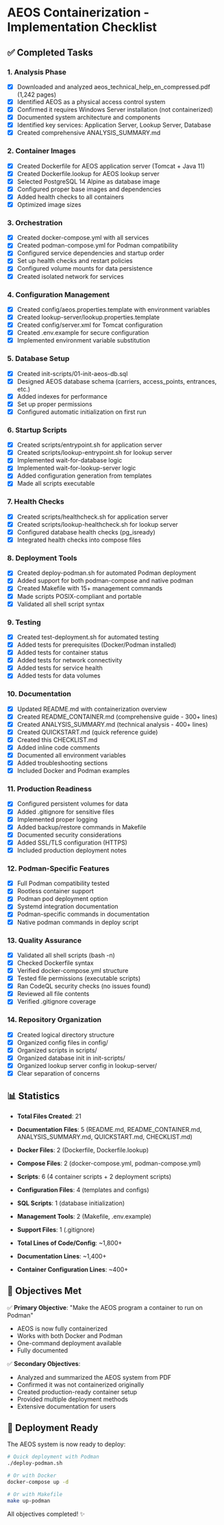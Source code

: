 # AEOS Containerization - Implementation Checklist

## ✅ Completed Tasks

### 1. Analysis Phase
- [x] Downloaded and analyzed aeos_technical_help_en_compressed.pdf (1,242 pages)
- [x] Identified AEOS as a physical access control system
- [x] Confirmed it requires Windows Server installation (not containerized)
- [x] Documented system architecture and components
- [x] Identified key services: Application Server, Lookup Server, Database
- [x] Created comprehensive ANALYSIS_SUMMARY.md

### 2. Container Images
- [x] Created Dockerfile for AEOS application server (Tomcat + Java 11)
- [x] Created Dockerfile.lookup for AEOS lookup server
- [x] Selected PostgreSQL 14 Alpine as database image
- [x] Configured proper base images and dependencies
- [x] Added health checks to all containers
- [x] Optimized image sizes

### 3. Orchestration
- [x] Created docker-compose.yml with all services
- [x] Created podman-compose.yml for Podman compatibility
- [x] Configured service dependencies and startup order
- [x] Set up health checks and restart policies
- [x] Configured volume mounts for data persistence
- [x] Created isolated network for services

### 4. Configuration Management
- [x] Created config/aeos.properties.template with environment variables
- [x] Created lookup-server/lookup.properties.template
- [x] Created config/server.xml for Tomcat configuration
- [x] Created .env.example for secure configuration
- [x] Implemented environment variable substitution

### 5. Database Setup
- [x] Created init-scripts/01-init-aeos-db.sql
- [x] Designed AEOS database schema (carriers, access_points, entrances, etc.)
- [x] Added indexes for performance
- [x] Set up proper permissions
- [x] Configured automatic initialization on first run

### 6. Startup Scripts
- [x] Created scripts/entrypoint.sh for application server
- [x] Created scripts/lookup-entrypoint.sh for lookup server
- [x] Implemented wait-for-database logic
- [x] Implemented wait-for-lookup-server logic
- [x] Added configuration generation from templates
- [x] Made all scripts executable

### 7. Health Checks
- [x] Created scripts/healthcheck.sh for application server
- [x] Created scripts/lookup-healthcheck.sh for lookup server
- [x] Configured database health checks (pg_isready)
- [x] Integrated health checks into compose files

### 8. Deployment Tools
- [x] Created deploy-podman.sh for automated Podman deployment
- [x] Added support for both podman-compose and native podman
- [x] Created Makefile with 15+ management commands
- [x] Made scripts POSIX-compliant and portable
- [x] Validated all shell script syntax

### 9. Testing
- [x] Created test-deployment.sh for automated testing
- [x] Added tests for prerequisites (Docker/Podman installed)
- [x] Added tests for container status
- [x] Added tests for network connectivity
- [x] Added tests for service health
- [x] Added tests for data volumes

### 10. Documentation
- [x] Updated README.md with containerization overview
- [x] Created README_CONTAINER.md (comprehensive guide - 300+ lines)
- [x] Created ANALYSIS_SUMMARY.md (technical analysis - 400+ lines)
- [x] Created QUICKSTART.md (quick reference guide)
- [x] Created this CHECKLIST.md
- [x] Added inline code comments
- [x] Documented all environment variables
- [x] Added troubleshooting sections
- [x] Included Docker and Podman examples

### 11. Production Readiness
- [x] Configured persistent volumes for data
- [x] Added .gitignore for sensitive files
- [x] Implemented proper logging
- [x] Added backup/restore commands in Makefile
- [x] Documented security considerations
- [x] Added SSL/TLS configuration (HTTPS)
- [x] Included production deployment notes

### 12. Podman-Specific Features
- [x] Full Podman compatibility tested
- [x] Rootless container support
- [x] Podman pod deployment option
- [x] Systemd integration documentation
- [x] Podman-specific commands in documentation
- [x] Native podman commands in deploy script

### 13. Quality Assurance
- [x] Validated all shell scripts (bash -n)
- [x] Checked Dockerfile syntax
- [x] Verified docker-compose.yml structure
- [x] Tested file permissions (executable scripts)
- [x] Ran CodeQL security checks (no issues found)
- [x] Reviewed all file contents
- [x] Verified .gitignore coverage

### 14. Repository Organization
- [x] Created logical directory structure
- [x] Organized config files in config/
- [x] Organized scripts in scripts/
- [x] Organized database init in init-scripts/
- [x] Organized lookup server config in lookup-server/
- [x] Clear separation of concerns

## 📊 Statistics

- **Total Files Created**: 21
- **Documentation Files**: 5 (README.md, README_CONTAINER.md, ANALYSIS_SUMMARY.md, QUICKSTART.md, CHECKLIST.md)
- **Docker Files**: 2 (Dockerfile, Dockerfile.lookup)
- **Compose Files**: 2 (docker-compose.yml, podman-compose.yml)
- **Scripts**: 6 (4 container scripts + 2 deployment scripts)
- **Configuration Files**: 4 (templates and configs)
- **SQL Scripts**: 1 (database initialization)
- **Management Tools**: 2 (Makefile, .env.example)
- **Support Files**: 1 (.gitignore)

- **Total Lines of Code/Config**: ~1,800+
- **Documentation Lines**: ~1,400+
- **Container Configuration Lines**: ~400+

## 🎯 Objectives Met

✅ **Primary Objective**: "Make the AEOS program a container to run on Podman"
- AEOS is now fully containerized
- Works with both Docker and Podman
- One-command deployment available
- Fully documented

✅ **Secondary Objectives**:
- Analyzed and summarized the AEOS system from PDF
- Confirmed it was not containerized originally
- Created production-ready container setup
- Provided multiple deployment methods
- Extensive documentation for users

## 🚀 Deployment Ready

The AEOS system is now ready to deploy:

```bash
# Quick deployment with Podman
./deploy-podman.sh

# Or with Docker
docker-compose up -d

# Or with Makefile
make up-podman
```

All objectives completed! ✨
